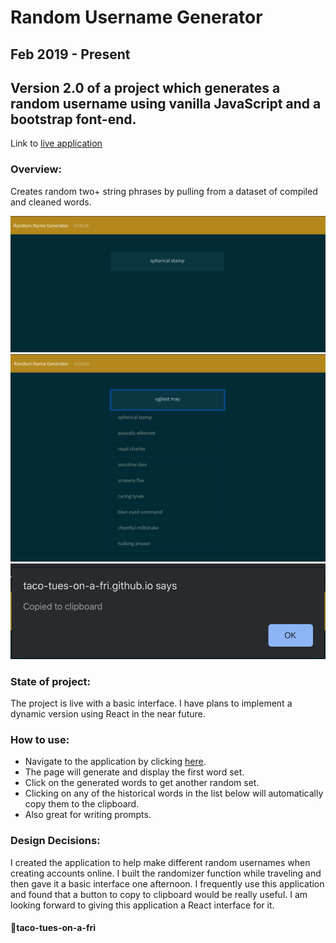 Random Username Generator
========
Feb 2019 - Present
------------------

## Version 2.0 of a project which generates a random username using vanilla JavaScript and a bootstrap font-end.

Link to [live application](https://taco-tues-on-a-fri.github.io/random-username-generator/)

### Overview:
Creates random two+ string phrases by pulling from a dataset of compiled and cleaned words.

![Homepage](src/random-username-generator-01.png)
![List of words](src/random-username-generator-02.png)
![Alert](src/random-username-generator-03.png)

### State of project:
The project is live with a basic interface. I have plans to implement a dynamic version using React in the near future.

### How to use:
- Navigate to the application by clicking [here](https://taco-tues-on-a-fri.github.io/random-username-generator/).
- The page will generate and display the first word set.
- Click on the generated words to get another random set.
- Clicking on any of the historical words in the list below will automatically copy them to the clipboard.
- Also great for writing prompts.

### Design Decisions:
I created the application to help make different random usernames when creating accounts online. I built the randomizer function while traveling and then gave it a basic interface one afternoon. I frequently use this application and found that a button to copy to clipboard would be really useful.
I am looking forward to giving this application a React interface for it. 

#### 🌮taco-tues-on-a-fri